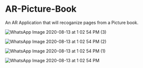 # AR-Picture-Book

An AR Application that will recoganize pages from a Picture book.



![WhatsApp Image 2020-08-13 at 1 02 54 PM (3)](https://user-images.githubusercontent.com/43724427/90106846-9e919d80-dd65-11ea-8f7a-51f6e78e5653.jpeg)


![WhatsApp Image 2020-08-13 at 1 02 54 PM (2)](https://user-images.githubusercontent.com/43724427/90106852-a05b6100-dd65-11ea-88d1-71fce499bcb9.jpeg)

![WhatsApp Image 2020-08-13 at 1 02 54 PM (1)](https://user-images.githubusercontent.com/43724427/90106856-a18c8e00-dd65-11ea-8c5c-5d2821b935f7.jpeg)


![WhatsApp Image 2020-08-13 at 1 02 54 PM](https://user-images.githubusercontent.com/43724427/90106864-a3565180-dd65-11ea-8fd1-27d4114faf09.jpeg)
